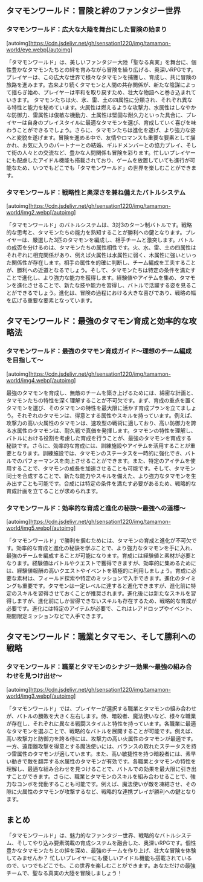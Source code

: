 ## タマモンワールド：冒険と絆のファンタジー世界

### タマモンワールド：広大な大陸を舞台にした冒険の始まり
[autoimg]https://cdn.jsdelivr.net/gh/sensation1220/img/tamamon-world/eye.webp[/autoimg]


「タマモンワールド」は、美しいファンタジー大陸「聖なる真実」を舞台に、個性豊かなタマモンたちとの絆を育みながら冒険を繰り広げる、奥深いRPGです。プレイヤーは、この広大な世界で様々なタマモンを捕獲し、育成し、共に冒険の旅路を進みます。古来より続くタマモンと人間の共存関係が、新たな陰謀によって揺らぎ始め、プレイヤーは平和を取り戻すため、壮大な物語へと巻き込まれていきます。  タマモンたちは火、水、雷、土の四属性に分類され、それぞれ異なる特性と能力を秘めています。火属性は燃えるような攻撃力、水属性はしなやかな防御力、雷属性は俊敏な機動力、土属性は堅固な耐久力といった具合に、プレイヤーは自身のプレイスタイルに最適なタマモンを選び、育成していく喜びを味わうことができるでしょう。さらに、タマモンたちは進化を遂げ、より強力な姿へと変貌を遂げます。冒険を進める中で、友情やロマンスも重要な要素として描かれ、お気に入りのパートナーとの結婚、ギルドメンバーとの協力プレイ、そして街の人々との交流など、豊かな人間関係も冒険を彩ります。忙しいプレイヤーにも配慮したアイドル機能も搭載されており、ゲームを放置していても進行が可能なため、いつでもどこでも「タマモンワールド」の世界を楽しむことができます。


### タマモンワールド：戦略性と奥深さを兼ね備えたバトルシステム
[autoimg]https://cdn.jsdelivr.net/gh/sensation1220/img/tamamon-world/img2.webp[/autoimg]


「タマモンワールド」のバトルシステムは、3対3のターン制バトルです。戦略的な思考と、タマモンたちの能力を熟知することが勝利への鍵となります。プレイヤーは、厳選した3匹のタマモンを編成し、相手チームと激突します。バトルの成否を分けるのは、タマモンたちの属性相性です。火、水、雷、土の四属性はそれぞれに相克関係があり、例えば火属性は水属性に弱く、木属性に強いといった関係性が存在します。相手の属性を的確に判断し、チーム編成を工夫することが、勝利への近道となるでしょう。そして、タマモンたちは特定の条件を満たすことで進化し、より強力な能力を獲得します。経験値やアイテムを集め、タマモンを進化させることで、新たな技や能力を習得し、バトルで活躍する姿を見ることができるでしょう。進化は、冒険の過程における大きな喜びであり、戦略の幅を広げる重要な要素となっています。


## タマモンワールド：最強のタマモン育成と効率的な攻略法

### タマモンワールド：最強のタマモン育成ガイド～理想のチーム編成を目指して～
[autoimg]https://cdn.jsdelivr.net/gh/sensation1220/img/tamamon-world/img4.webp[/autoimg]


最強のタマモンを育成し、無敵のチームを築き上げるためには、綿密な計画と、タマモンたちの特性を深く理解することが不可欠です。まず、育成の重点を置くタマモンを選び、そのタマモンの特性を最大限に活かす育成プランを立てましょう。それぞれのタマモンは、得意とする属性やスキルを持っています。例えば、攻撃力の高い火属性のタマモンは、速攻型の戦術に適しており、高い防御力を誇る水属性のタマモンは、耐久戦で真価を発揮します。タマモンの特性を理解し、バトルにおける役割を考慮した育成を行うことが、最強のタマモンを育成する秘訣です。さらに、効率的な育成には、訓練施設やアイテムを活用することが重要となります。訓練施設では、タマモンのステータスを一時的に強化でき、バトルでのパフォーマンスを向上させることができます。また、特定のアイテムを使用することで、タマモンの成長を加速させることも可能です。そして、タマモン同士を合成することで、新たな能力やスキルを備えた、より強力なタマモンを生み出すことも可能です。合成には特定の条件を満たす必要があるため、戦略的な育成計画を立てることが求められます。


### タマモンワールド：効率的な育成と進化の秘訣～最強への道標～
[autoimg]https://cdn.jsdelivr.net/gh/sensation1220/img/tamamon-world/img5.webp[/autoimg]


「タマモンワールド」で勝利を掴むためには、タマモンの育成と進化が不可欠です。効率的な育成と進化の秘訣を学ぶことで、より強力なタマモンを手に入れ、最強のチームを編成することが可能になります。育成には経験値と素材が必要となります。経験値はバトルやクエストで獲得できますが、効率的に集めるためには、経験値報酬の高いクエストやイベントを積極的に利用しましょう。育成に必要な素材は、フィールド探索や特定のミッションで入手できます。進化のタイミングも重要です。タマモンは一定レベルに達すると進化できますが、進化前に特定のスキルを習得させておくことが推奨されます。進化後には新たなスキルを習得しますが、進化前にしか習得できないスキルも存在するため、戦略的な育成が必要です。進化には特定のアイテムが必要で、これはレアドロップやイベント、期間限定ミッションなどで入手できます。


## タマモンワールド：職業とタマモン、そして勝利への戦略

### タマモンワールド：職業とタマモンのシナジー効果～最強の組み合わせを見つけ出せ～
[autoimg]https://cdn.jsdelivr.net/gh/sensation1220/img/tamamon-world/img3.webp[/autoimg]


「タマモンワールド」では、プレイヤーが選択する職業とタマモンの組み合わせが、バトルの勝敗を大きく左右します。侍、暗殺者、魔法使いなど、様々な職業が存在し、それぞれに異なる戦闘スタイルと特性を持っています。各職業に最適なタマモンを選ぶことで、戦略的なバトルを展開することが可能です。例えば、高い攻撃力と防御力を誇る侍には、攻撃力の高い火属性のタマモンが最適です。一方、遠距離攻撃を得意とする魔法使いには、バランスの取れたステータスを持つ雷属性のタマモンが適しています。また、高い敏捷性を持つ暗殺者には、素早い動きで敵を翻弄する水属性のタマモンが有効です。各職業とタマモンの特性を理解し、最適な組み合わせを見つけることで、バトルでの効果を最大限に引き出すことができます。さらに、職業とタマモンのスキルを組み合わせることで、強力なコンボを発動することも可能です。例えば、魔法使いが敵を凍結させ、その隙に火属性のタマモンが攻撃するなど、戦略的な連携プレイが勝利への鍵となります。


## まとめ

「タマモンワールド」は、魅力的なファンタジー世界、戦略的なバトルシステム、そしてやり込み要素満載の育成システムを融合した、奥深いRPGです。個性豊かなタマモンたちとの絆を深め、最強のチームを作り上げ、壮大な冒険を体験してみませんか？  忙しいプレイヤーにも優しいアイドル機能も搭載されているので、いつでもどこでも、この世界を楽しむことができます。あなただけの最強チームで、聖なる真実の大陸を冒険しましょう！